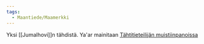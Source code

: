 ```yaml
---
tags:
  - Maantiede/Maamerkki
---
```

Yksi [[Jumalhovi]]n tähdistä. Ya'ar mainitaan [Tähtitieteilijän muistiinpanoissa](Tähtitieteilijän%20muistiinpanot.md) 